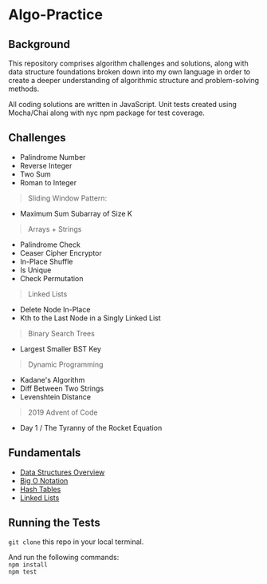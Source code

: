 # Algo-Practice

## Background
This repository comprises algorithm challenges and solutions, along with data structure foundations broken down into my own language in order to create a deeper understanding of algorithmic structure and problem-solving methods.

All coding solutions are written in JavaScript. Unit tests created using Mocha/Chai along with nyc npm package for test coverage.

## Challenges

- Palindrome Number
- Reverse Integer
- Two Sum
- Roman to Integer
> Sliding Window Pattern:
- Maximum Sum Subarray of Size K
> Arrays + Strings
- Palindrome Check
- Ceaser Cipher Encryptor
- In-Place Shuffle
- Is Unique
- Check Permutation
> Linked Lists
- Delete Node In-Place
- Kth to the Last Node in a Singly Linked List
> Binary Search Trees
- Largest Smaller BST Key
> Dynamic Programming
- Kadane's Algorithm
- Diff Between Two Strings
- Levenshtein Distance
> 2019 Advent of Code
- Day 1 / The Tyranny of the Rocket Equation

## Fundamentals
* [Data Structures Overview](Fundamentals/dataStructuresOverview.md)
* [Big O Notation](Fundamentals/BigO.md)
* [Hash Tables](Fundamentals/hashTables.md)
* [Linked Lists](Fundamentals/linkedLists.md)

## Running the Tests
`git clone` this repo in your local terminal. </br>

And run the following commands: </br>
`npm install` </br>
`npm test`
